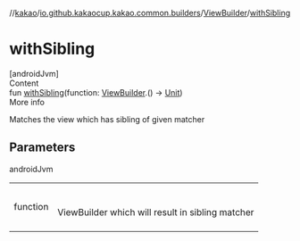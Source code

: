 //[kakao](../../../index.md)/[io.github.kakaocup.kakao.common.builders](../index.md)/[ViewBuilder](index.md)/[withSibling](with-sibling.md)



# withSibling  
[androidJvm]  
Content  
fun [withSibling](with-sibling.md)(function: [ViewBuilder](index.md).() -> [Unit](https://kotlinlang.org/api/latest/jvm/stdlib/kotlin/-unit/index.html))  
More info  


Matches the view which has sibling of given matcher



## Parameters  
  
androidJvm  
  
| | |
|---|---|
| <a name="io.github.kakaocup.kakao.common.builders/ViewBuilder/withSibling/#kotlin.Function1[io.github.kakaocup.kakao.common.builders.ViewBuilder,kotlin.Unit]/PointingToDeclaration/"></a>function| <a name="io.github.kakaocup.kakao.common.builders/ViewBuilder/withSibling/#kotlin.Function1[io.github.kakaocup.kakao.common.builders.ViewBuilder,kotlin.Unit]/PointingToDeclaration/"></a><br><br>ViewBuilder which will result in sibling matcher<br><br>|
  
  




